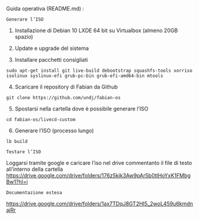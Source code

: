Guida operativa (README.md) :


    Generare l’ISO

1) Installazione di Debian 10 LXDE 64 bit su Virtualbox (almeno 20GB spazio)

2) Update e upgrade del sistema

3) Installare pacchetti consigliati

```sudo apt-get install git live-build debootstrap squashfs-tools xorriso isolinux syslinux-efi grub-pc-bin grub-efi-amd64-bin mtools```

4) Scaricare il repository di Fabian da Github

```git clone https://github.com/undj/fabian-os```

5) Spostarsi nella cartella dove è possibile generare l’ISO

```cd fabian-os/livecd-custom```

6) Generare l’ISO (processo lungo)

```lb build```



    Testare l’ISO

Loggarsi tramite google e caricare l’iso nel drive commentanto il file di testo all’interno della cartella
https://drive.google.com/drive/folders/176z5kik3Aw9pAr5b0tlHoYxK1FMbgBw1?hl=i


    Documentazione estesa
https://drive.google.com/drive/folders/1ax7TDqJ8GT2HI5_2woL459u6kmdnajRr

